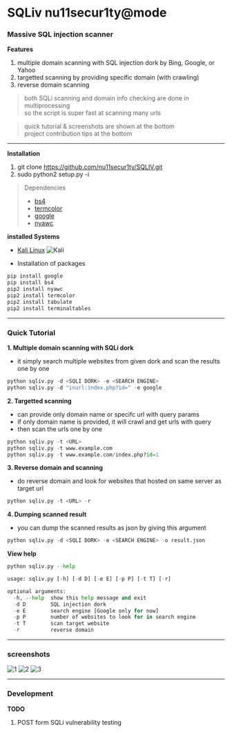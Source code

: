 SQLiv nu11secur1ty@mode
===

### Massive SQL injection scanner  
**Features**  
1. multiple domain scanning with SQL injection dork by Bing, Google, or Yahoo
2. targetted scanning by providing specific domain (with crawling)
3. reverse domain scanning

> both SQLi scanning and domain info checking are done in multiprocessing  
> so the script is super fast at scanning many urls

> quick tutorial & screenshots are shown at the bottom  
> project contribution tips at the bottom  

---

**Installation**  
1. git clone https://github.com/nu11secur1ty/SQLIV.git
2. sudo python2 setup.py -i

> Dependencies  
> - [bs4](https://pypi.python.org/pypi/bs4)  
> - [termcolor](https://pypi.python.org/pypi/termcolor)  
> - [google](https://pypi.python.org/pypi/google)
> - [nyawc](https://pypi.python.org/pypi/nyawc/)

**installed Systems**
- [Kali Linux](https://blackarch.org/scanner.html) ![Kali](https://www.kali.org/wp-content/uploads/2015/09/kali-2.0-website-logo.png)


- Installation of packages

```bash
pip install google
pip install bs4
pip2 install nyawc
pip2 install termcolor
pip2 install tabulate
pip2 install terminaltables
```
---
### Quick Tutorial  
**1. Multiple domain scanning with SQLi dork**  
- it simply search multiple websites from given dork and scan the results one by one
```python
python sqliv.py -d <SQLI DORK> -e <SEARCH ENGINE>  
python sqliv.py -d "inurl:index.php?id=" -e google  
```

**2. Targetted scanning**  
- can provide only domain name or specifc url with query params
- if only domain name is provided, it will crawl and get urls with query
- then scan the urls one by one
```python
python sqliv.py -t <URL>  
python sqliv.py -t www.example.com  
python sqliv.py -t www.example.com/index.php?id=1  
```

**3. Reverse domain and scanning**  
- do reverse domain and look for websites that hosted on same server as target url
```python
python sqliv.py -t <URL> -r
```

**4. Dumping scanned result**
- you can dump the scanned results as json by giving this argument
```python
python sqliv.py -d <SQLI DORK> -e <SEARCH ENGINE> -o result.json
```

**View help**  
```python
python sqliv.py --help

usage: sqliv.py [-h] [-d D] [-e E] [-p P] [-t T] [-r]

optional arguments:
  -h, --help  show this help message and exit
  -d D        SQL injection dork
  -e E        search engine [Google only for now]
  -p P        number of websites to look for in search engine
  -t T        scan target website
  -r          reverse domain
```

---
### screenshots
![1](https://github.com/nu11secur1ty/SQLIV/blob/master/screenshots/1.png)
![2](https://github.com/nu11secur1ty/SQLIV/blob/master/screenshots/2.png)
![3](https://github.com/nu11secur1ty/SQLIV/blob/master/screenshots/3.png)

---

### Development
**TODO**  
1. POST form SQLi vulnerability testing

